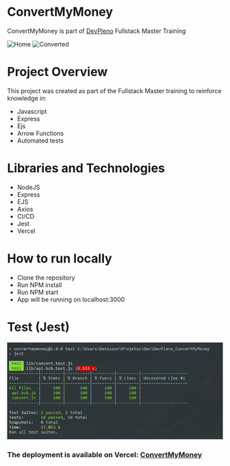 # ConvertMyMoney
ConvertMyMoney is part of [DevPleno](https://www.devpleno.com/) Fullstack Master Training 

![Home](https://raw.githubusercontent.com/denissongomes/DevPleno_ConvertMyMoney/main/assets/home.png)
![Converted](https://raw.githubusercontent.com/denissongomes/DevPleno_ConvertMyMoney/main/assets/converted.png)

# Project Overview

This project was created as part of the Fullstack Master training to reinforce knowledge in: 
- Javascript
- Express
- Ejs
- Arrow Functions
- Automated tests

# Libraries and Technologies
- NodeJS
- Express
- EJS
- Axios
- CI/CD
- Jest
- Vercel

# How to run locally
- Clone the repository
- Run NPM install
- Run NPM start
- App will be running on localhost:3000

# Test (Jest)
![Tested](https://raw.githubusercontent.com/denissongomes/DevPleno_ConvertMyMoney/main/assets/tested.png)

### The deployment is available on Vercel: [ConvertMyMoney](https://devpleno_convertmymoney.vercel.app/)

